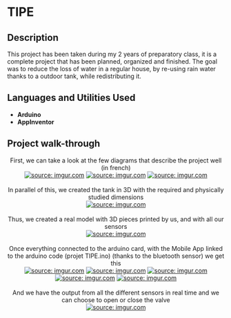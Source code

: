<h1>TIPE</h1>

<h2>Description</h2>
This project has been taken during my 2 years of preparatory class, it is a complete project that has been planned, organized and finished. The goal was to reduce the loss of water in a regular house, by re-using rain water thanks to a outdoor tank, while redistributing it. 
<br />


<h2>Languages and Utilities Used</h2>

- <b>Arduino</b>
- <b>AppInventor</b>


<h2>Project walk-through</h2>

<p align="center">
First, we can take a look at the few diagrams that describe the project well (in french)<br/>
<a href="https://imgur.com/MoyFWit"><img src="https://i.imgur.com/MoyFWit.png" title="source: imgur.com" /></a>
<a href="https://imgur.com/kLBT65K"><img src="https://i.imgur.com/kLBT65K.png" title="source: imgur.com" /></a>
<a href="https://imgur.com/OCTaUPG"><img src="https://i.imgur.com/OCTaUPG.png" title="source: imgur.com" /></a>
<br />
<br />
In parallel of this, we created the tank in 3D with the required and physically studied dimensions  <br/>
<a href="https://imgur.com/p2AmRif"><img src="https://i.imgur.com/p2AmRif.png" title="source: imgur.com" /></a>
<br />
<br />
Thus, we created a real model with 3D pieces printed by us, and with all our sensors<br/>
<a href="https://imgur.com/kHo4ZxC"><img src="https://i.imgur.com/kHo4ZxC.jpg" title="source: imgur.com" /></a>
<br />
<br />
Once everything connected to the arduino card, with the Mobile App linked to the arduino code (projet TIPE.ino) (thanks to the bluetooth sensor) we get this<br/>
<a href="https://imgur.com/4Wd565W"><img src="https://i.imgur.com/4Wd565W.png" title="source: imgur.com" /></a>
<a href="https://imgur.com/4Wd565W"><img src="https://imgur.com/YjkMcuW" title="source: imgur.com" /></a>
<a href="https://imgur.com/4Wd565W"><img src="https://imgur.com/ZowaEFc" title="source: imgur.com" /></a>
<a href="https://imgur.com/4Wd565W"><img src="https://imgur.com/YjkMcuW" title="source: imgur.com" /></a>
<a href="https://imgur.com/TOGOpuO"><img src="https://i.imgur.com/TOGOpuO.png" title="source: imgur.com" /></a>
<br />
<br />
And we have the output from all the different sensors in real time and we can choose to open or close the valve  <br/>
<a href="https://imgur.com/w1aTVJF"><img src="https://i.imgur.com/w1aTVJF.png" title="source: imgur.com" /></a>
<br />
<br />

